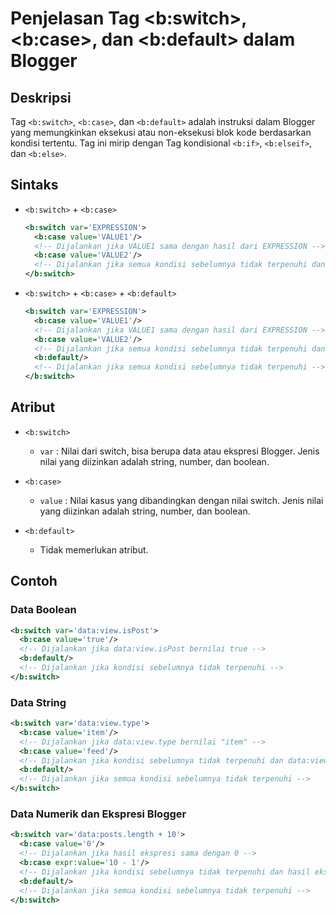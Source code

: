 # Penjelasan Tag <b:switch>, <b:case>, dan <b:default> dalam Blogger
## Deskripsi
Tag `<b:switch>`, `<b:case>`, dan `<b:default>` adalah instruksi dalam Blogger yang memungkinkan eksekusi atau non-eksekusi blok kode berdasarkan kondisi tertentu. Tag ini mirip dengan Tag kondisional `<b:if>`, `<b:elseif>`, dan `<b:else>`.

## Sintaks
+ `<b:switch>` + `<b:case>`
  
  ```xml
  <b:switch var='EXPRESSION'>
    <b:case value='VALUE1'/>
    <!-- Dijalankan jika VALUE1 sama dengan hasil dari EXPRESSION -->
    <b:case value='VALUE2'/>
    <!-- Dijalankan jika semua kondisi sebelumnya tidak terpenuhi dan VALUE2 sama dengan hasil dari EXPRESSION -->
  </b:switch>
  ```
+ `<b:switch>` + `<b:case>` + `<b:default>`

  ```xml
  <b:switch var='EXPRESSION'>
    <b:case value='VALUE1'/>
    <!-- Dijalankan jika VALUE1 sama dengan hasil dari EXPRESSION -->
    <b:case value='VALUE2'/>
    <!-- Dijalankan jika semua kondisi sebelumnya tidak terpenuhi dan VALUE2 sama dengan hasil dari EXPRESSION -->
    <b:default/>
    <!-- Dijalankan jika semua kondisi sebelumnya tidak terpenuhi -->
  </b:switch>
  ```

## Atribut
+ `<b:switch>`
  + `var` : Nilai dari switch, bisa berupa data atau ekspresi Blogger. Jenis nilai yang diizinkan adalah string, number, dan boolean.

+ `<b:case>`
  + `value` : Nilai kasus yang dibandingkan dengan nilai switch. Jenis nilai yang diizinkan adalah string, number, dan boolean.
 
+ `<b:default>`
  + Tidak memerlukan atribut.
 
## Contoh
### Data Boolean
```xml
<b:switch var='data:view.isPost'>
  <b:case value='true'/>
  <!-- Dijalankan jika data:view.isPost bernilai true -->
  <b:default/>
  <!-- Dijalankan jika kondisi sebelumnya tidak terpenuhi -->
</b:switch>
```
### Data String
```xml
<b:switch var='data:view.type'>
  <b:case value='item'/>
  <!-- Dijalankan jika data:view.type bernilai "item" -->
  <b:case value='feed'/>
  <!-- Dijalankan jika kondisi sebelumnya tidak terpenuhi dan data:view.type bernilai "feed" -->
  <b:default/>
  <!-- Dijalankan jika semua kondisi sebelumnya tidak terpenuhi -->
</b:switch>
```
### Data Numerik dan Ekspresi Blogger
```xml
<b:switch var='data:posts.length + 10'>
  <b:case value='0'/>
  <!-- Dijalankan jika hasil ekspresi sama dengan 0 -->
  <b:case expr:value='10 - 1'/>
  <!-- Dijalankan jika kondisi sebelumnya tidak terpenuhi dan hasil ekspresi sama dengan 9 -->
  <b:default/>
  <!-- Dijalankan jika semua kondisi sebelumnya tidak terpenuhi -->
</b:switch>
```
